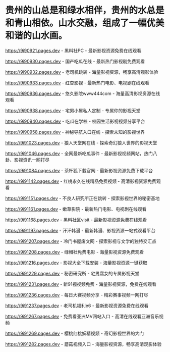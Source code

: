 # 贵州的山总是和绿水相伴，贵州的水总是和青山相依。山水交融，组成了一幅优美和谐的山水画。

https://9i90921.pages.dev - 黑料社PC - 最新影视资源免费在线观看

https://9i90930.pages.dev - 国产吃瓜在线 - 最新热门影视剧免费观看

https://9i90932.pages.dev - 老司机跳转 - 海量影视资源，畅享高清观影体验

https://9i90933.pages.dev - 红杏影视 - 最新热门电影、电视剧在线观看

https://9i90936.pages.dev - 悠久影院www444com - 海量高清影视资源在线观看

https://9i90938.pages.dev - 宅男小屋私人定制 - 专属你的影视天堂

https://9i90940.pages.dev - 吃瓜在学校 - 校园生活影视视频分享平台

https://9i90958.pages.dev - 神秘导航入口在线 - 探索未知的影视世界

https://9i91023.pages.dev - 狼人天堂网在线 - 探索奇幻狼人世界的影视天堂

https://9i91046.pages.dev - 全网最新吃瓜事件 - 最新影视视频网站，热门八卦、影视资讯一网打尽

https://9i91084.pages.dev - 茶杯狐下载官网 - 最新影视资源免费下载平台

https://9i91142.pages.dev - 红桃永久在线精品免费视频 - 高清影视资源免费观看

https://9i91151.pages.dev - 不良人研究所正在跳转 - 探索影视世界的秘密基地

https://9i91161.pages.dev - 嫰草影院 - 最新热门电影、电视剧在线观看

https://9i91168.pages.dev - 黑料社区visit - 最新影视资源免费在线观看

https://9i91197.pages.dev - 汗汗韩漫 - 最新韩漫、影视资源一站式观看平台

https://9i91207.pages.dev - 冷门书屋废文网 - 探索影视与文学的独特交汇点

https://9i91208.pages.dev - 绿帽社免费电影 - 海量影视资源免费观看

https://9i91216.pages.dev - 影视大全下载安装 - 海量影视资源一键获取

https://9i91229.pages.dev - 秘密研究所 - 宅男腐女的专属影视天堂

https://9i91231.pages.dev - 新91视视频免费 - 海量影视资源，免费在线观看

https://9i91236.pages.dev - 每日大赛视频分享 - 精彩赛事视频一网打尽

https://9i91237.pages.dev - 老司机福利e6 - 最新影视资源免费在线观看

https://9i91267.pages.dev - 免费看亚洲MV网站入口 - 高清在线观看亚洲音乐视频

https://9i91269.pages.dev - 樱桃红桃妖精视频 - 奇幻影视世界的大门

https://9i91282.pages.dev - 蘑菇视频入口 - 海量影视资源，畅享高清观影体验
